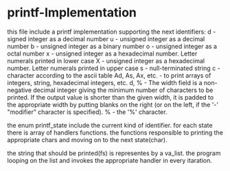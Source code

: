 # printf-Implementation

this file include a printf implementation supporting the next identifiers:
d - signed integer as a decimal number
u - unsigned integer as a decimal number
b	- unsigned integer as a binary number
o	- unsigned integer as a octal number
x	- unsigned integer as a hexadecimal number. Letter numerals printed in lower case
X	- unsigned integer as a hexadecimal number. Letter numerals printed in upper case
s	- null-terminated string
c	- character according to the ascii table
Ad, As, Ax, etc.   - to print arrays of integers, string, hexadecimal integers, etc.
<width>d, %<width>   - The width field is a non-negative decimal integer giving the minimum number of characters to be printed. If the output value is shorter than the given width, it is padded to the appropriate width by putting blanks on the right
(or on the left, if the '-' "modifier" character is specified).
%	- the '%' character.

the enum printf_state include the current kind of identifier. for each state there is array of handlers functions.
the functions responsible to printing the appropriate chars and moving on to the next state(char). 

the string that should be printed(fs) is representes by a va_list.
the program looping on the list and invokes the appropriate handler in every itaration.
